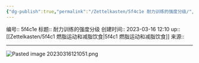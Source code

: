 ```yaml
---
{"dg-publish":true,"permalink":"/Zettelkasten/5f4c1e 耐力训练的强度分级/","dgPassFrontmatter":true}
---
```


编号:: 5f4c1e
标题:: 耐力训练的强度分级
创建时间:: 2023-03-16 12:10
up:: [[Zettelkasten/5f4c1 燃脂运动和减脂饮食\|5f4c1 燃脂运动和减脂饮食]]
来源:: 

---
![Pasted image 20230316121051.png](/img/user/attachment/Pasted%20image%2020230316121051.png)
